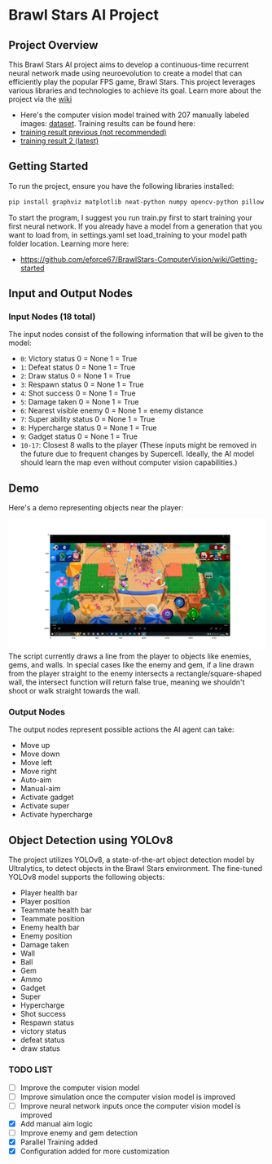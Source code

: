 **Brawl Stars AI Project**
==============================

**Project Overview**
-------------------

This Brawl Stars AI project aims to develop a continuous-time recurrent neural network made using neuroevolution to create a model that can efficiently play the popular FPS game, Brawl Stars. This project leverages various libraries and technologies to achieve its goal. Learn more about the project via the [wiki](https://github.com/eforce67/BrawlStars-ComputerVision/wiki) 
- Here's the computer vision model trained with 207 manually labeled images: [dataset](https://universe.roboflow.com/neonsharp/bs-multi-object-detection). Training results can be found here:
- [training result previous (not recommended)](https://mega.nz/folder/uCYmBaxJ#5FBihJ77fwlSB0rIlB70qw)
- [training result 2 (latest)](https://mega.nz/folder/uGogBbZB#hWY8tXO0kOGGrGU5vGityw)

**Getting Started**
---------------

To run the project, ensure you have the following libraries installed:

```bash
pip install graphviz matplotlib neat-python numpy opencv-python pillow pywin32 pynput ultralytics pyyaml
```
To start the program, I suggest you run train.py first to start training your first neural network. If you already have a model from a generation that you want to load from, in settings.yaml set load_training to your model path folder location. Learning more here:
* https://github.com/eforce67/BrawlStars-ComputerVision/wiki/Getting-started

**Input and Output Nodes**
-------------------------

### Input Nodes (18 total)

The input nodes consist of the following information that will be given to the model:

* `0`: Victory status 0 = None 1 = True
* `1`: Defeat status 0 = None 1 = True
* `2`: Draw status 0 = None 1 = True
* `3`: Respawn status 0 = None 1 = True
* `4`: Shot success 0 = None 1 = True
* `5`: Damage taken 0 = None 1 = True
* `6`: Nearest visible enemy 0 = None 1 = enemy distance
* `7`: Super ability status 0 = None 1 = True
* `8`: Hypercharge status 0 = None 1 = True
* `9`: Gadget status 0 = None 1 = True
* `10-17`: Closest 8 walls to the player (These inputs might be removed in the future due to frequent changes by Supercell. Ideally, the AI model should learn the map even without computer vision capabilities.)

**Demo**
--------

Here's a demo representing objects near the player:

![Demo of Player range and enemy detection](https://github.com/eforce67/BrawlStars-ComputerVision/blob/main/Figure_1.png)
The script currently draws a line from the player to objects like enemies, gems, and walls. In special cases like the enemy and gem, if a line drawn from the player straight to the enemy intersects a rectangle/square-shaped wall, the intersect function will return false true, meaning we shouldn't shoot or walk straight towards the wall.
### Output Nodes

The output nodes represent possible actions the AI agent can take:

* Move up
* Move down
* Move left
* Move right
* Auto-aim
* Manual-aim
* Activate gadget
* Activate super
* Activate hypercharge

**Object Detection using YOLOv8**
--------------------------------

The project utilizes YOLOv8, a state-of-the-art object detection model by Ultralytics, to detect objects in the Brawl Stars environment. The fine-tuned YOLOv8 model supports the following objects:

* Player health bar
* Player position
* Teammate health bar
* Teammate position
* Enemy health bar
* Enemy position
* Damage taken
* Wall
* Ball
* Gem
* Ammo
* Gadget
* Super
* Hypercharge
* Shot success
* Respawn status
* victory status
* defeat status
* draw status

### TODO LIST
- [ ] Improve the computer vision model
- [ ] Improve simulation once the computer vision model is improved
- [ ] Improve neural network inputs once the computer vision model is improved
- [x] Add manual aim logic
- [ ] Improve enemy and gem detection 
- [x] Parallel Training added
- [x] Configuration added for more customization  
